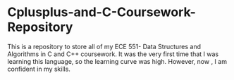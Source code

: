 # Cplusplus-and-C-Coursework-Repository
This is a repository to store all of my ECE 551- Data Structures and Algorithms in C and C++ coursework. It was the very first time that I was learning this language, so the learning curve was high. However, now , I am confident in my skills. 
